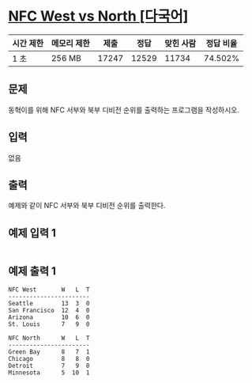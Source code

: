 # [NFC West vs North [다국어]](https://www.acmicpc.net/problem/10170)

| 시간 제한 | 메모리 제한 | 제출 | 정답 | 맞힌 사람 | 정답 비율 |
| --- | --- | --- | --- | --- | --- |
| 1 초 | 256 MB | 17247 | 12529 | 11734 | 74.502% |

## 문제

동혁이를 위해 NFC 서부와 북부 디비전 순위를 출력하는 프로그램을 작성하시오.

## 입력

없음

## 출력

예제와 같이 NFC 서부와 북부 디비전 순위를 출력한다.

## 예제 입력 1

```

```

## 예제 출력 1

```
NFC West       W   L  T
-----------------------
Seattle        13  3  0
San Francisco  12  4  0
Arizona        10  6  0
St. Louis      7   9  0

NFC North      W   L  T
-----------------------
Green Bay      8   7  1
Chicago        8   8  0
Detroit        7   9  0
Minnesota      5  10  1
```
